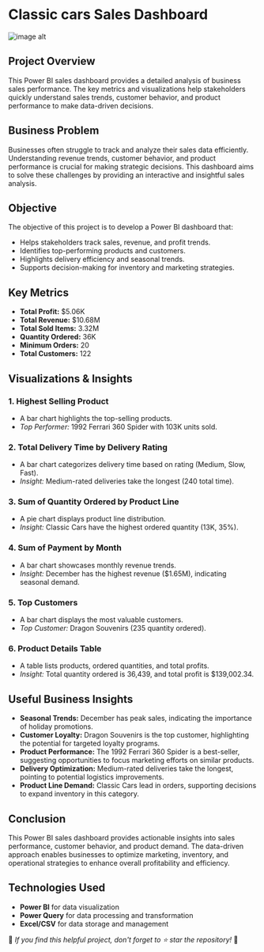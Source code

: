# Classic cars Sales Dashboard

![image alt](https://github.com/PoojaSharma-1/Power-BI-Project/blob/e0b28401ab5eeee9fa1e1880478980907cb57439/sales_Img.png)
## Project Overview
This Power BI sales dashboard provides a detailed analysis of business sales performance. The key metrics and visualizations help stakeholders quickly understand sales trends, customer behavior, and product performance to make data-driven decisions.

## Business Problem
Businesses often struggle to track and analyze their sales data efficiently. Understanding revenue trends, customer behavior, and product performance is crucial for making strategic decisions. This dashboard aims to solve these challenges by providing an interactive and insightful sales analysis.

## Objective
The objective of this project is to develop a Power BI dashboard that:
- Helps stakeholders track sales, revenue, and profit trends.
- Identifies top-performing products and customers.
- Highlights delivery efficiency and seasonal trends.
- Supports decision-making for inventory and marketing strategies.

## Key Metrics
- **Total Profit:** $5.06K
- **Total Revenue:** $10.68M
- **Total Sold Items:** 3.32M
- **Quantity Ordered:** 36K
- **Minimum Orders:** 20
- **Total Customers:** 122

## Visualizations & Insights
### 1. **Highest Selling Product**
   - A bar chart highlights the top-selling products.
   - *Top Performer:* 1992 Ferrari 360 Spider with 103K units sold.

### 2. **Total Delivery Time by Delivery Rating**
   - A bar chart categorizes delivery time based on rating (Medium, Slow, Fast).
   - *Insight:* Medium-rated deliveries take the longest (240 total time).

### 3. **Sum of Quantity Ordered by Product Line**
   - A pie chart displays product line distribution.
   - *Insight:* Classic Cars have the highest ordered quantity (13K, 35%).

### 4. **Sum of Payment by Month**
   - A bar chart showcases monthly revenue trends.
   - *Insight:* December has the highest revenue ($1.65M), indicating seasonal demand.

### 5. **Top Customers**
   - A bar chart displays the most valuable customers.
   - *Top Customer:* Dragon Souvenirs (235 quantity ordered).

### 6. **Product Details Table**
   - A table lists products, ordered quantities, and total profits.
   - *Insight:* Total quantity ordered is 36,439, and total profit is $139,002.34.

## Useful Business Insights
- **Seasonal Trends:** December has peak sales, indicating the importance of holiday promotions.
- **Customer Loyalty:** Dragon Souvenirs is the top customer, highlighting the potential for targeted loyalty programs.
- **Product Performance:** The 1992 Ferrari 360 Spider is a best-seller, suggesting opportunities to focus marketing efforts on similar products.
- **Delivery Optimization:** Medium-rated deliveries take the longest, pointing to potential logistics improvements.
- **Product Line Demand:** Classic Cars lead in orders, supporting decisions to expand inventory in this category.

## Conclusion
This Power BI sales dashboard provides actionable insights into sales performance, customer behavior, and product demand. The data-driven approach enables businesses to optimize marketing, inventory, and operational strategies to enhance overall profitability and efficiency.

## Technologies Used
- **Power BI** for data visualization
- **Power Query** for data processing and transformation
- **Excel/CSV** for data storage and management

📌 *If you find this helpful project, don't forget to ⭐ star the repository!* 🚀





